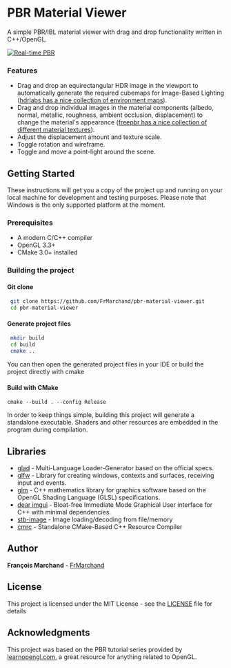 # PBR Material Viewer

A simple PBR/IBL material viewer with drag and drop functionality written in C++/OpenGL.

[![Real-time PBR](http://img.youtube.com/vi/5Qgu7ap8vvs/0.jpg)](http://www.youtube.com/watch?v=5Qgu7ap8vvs)

### Features

* Drag and drop an equirectangular HDR image in the viewport to automatically generate the required cubemaps for Image-Based Lighting ([hdrlabs has a nice collection of environment maps](http://www.hdrlabs.com/sibl/archive.html)).
* Drag and drop individual images in the material components (albedo, normal, metallic, roughness, ambient occlusion, displacement) to change the material's appearance ([freepbr has a nice collection of different material textures](https://freepbr.com/)).
* Adjust the displacement amount and texture scale.
* Toggle rotation and wireframe.
* Toggle and move a point-light around the scene.

## Getting Started

These instructions will get you a copy of the project up and running on your local machine for development and testing purposes. Please note that Windows is the only supported platform at the moment.

### Prerequisites

* A modern C/C++ compiler
* OpenGL 3.3+
* CMake 3.0+ installed

### Building the project

#### Git clone

```bash
 git clone https://github.com/FrMarchand/pbr-material-viewer.git
 cd pbr-material-viewer
```

#### Generate project files

```bash
 mkdir build
 cd build
 cmake ..
```

You can then open the generated project files in your IDE or build the project directly with cmake

#### Build with CMake

```
cmake --build . --config Release
```

In order to keep things simple, building this project will generate a standalone executable. Shaders and other resources are embedded in the program during compilation.

## Libraries

* [glad](https://glad.dav1d.de/) - Multi-Language Loader-Generator based on the official specs.
* [glfw](https://www.glfw.org/) - Library for creating windows, contexts and surfaces, receiving input and events.
* [glm](https://glm.g-truc.net/0.9.9/index.html) - C++ mathematics library for graphics software based on the OpenGL Shading Language (GLSL) specifications.
* [dear imgui](https://github.com/ocornut/imgui) - Bloat-free Immediate Mode Graphical User interface for C++ with minimal dependencies.
* [stb-image](https://github.com/nothings/stb) - Image loading/decoding from file/memory
* [cmrc](https://github.com/vector-of-bool/cmrc) - Standalone CMake-Based C++ Resource Compiler

## Author

**François Marchand** - [FrMarchand](https://github.com/FrMarchand)

## License

This project is licensed under the MIT License - see the [LICENSE](LICENSE) file for details

## Acknowledgments

This project was based on the PBR tutorial series provided by [learnopengl.com](https://learnopengl.com/), a great resource for anything related to OpenGL.
